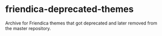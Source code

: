 # friendica-deprecated-themes
Archive for Friendica themes that got deprecated and later removed from the master repository.
